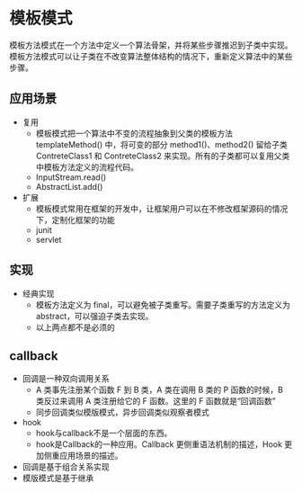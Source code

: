 # 模板模式

模板方法模式在一个方法中定义一个算法骨架，并将某些步骤推迟到子类中实现。模板方法模式可以让子类在不改变算法整体结构的情况下，重新定义算法中的某些步骤。

## 应用场景
- 复用
  - 模板模式把一个算法中不变的流程抽象到父类的模板方法 templateMethod() 中，将可变的部分 method1()、method2() 留给子类 ContreteClass1 和 ContreteClass2 来实现。所有的子类都可以复用父类中模板方法定义的流程代码。
  - InputStream.read()
  - AbstractList.add()
- 扩展
  - 模板模式常用在框架的开发中，让框架用户可以在不修改框架源码的情况下，定制化框架的功能
  - junit
  - servlet
## 实现
- 经典实现
  - 模板方法定义为 final，可以避免被子类重写。需要子类重写的方法定义为 abstract，可以强迫子类去实现。
  - 以上两点都不是必须的

## callback

- 回调是一种双向调用关系
  - A 类事先注册某个函数 F 到 B 类，A 类在调用 B 类的 P 函数的时候，B 类反过来调用 A 类注册给它的 F 函数。这里的 F 函数就是“回调函数”
  - 同步回调类似模版模式，异步回调类似观察者模式
- hook
  - hook与callback不是一个层面的东西。
  - hook是Callback的一种应用。Callback 更侧重语法机制的描述，Hook 更加侧重应用场景的描述。
- 回调是基于组合关系实现
- 模版模式是基于继承
